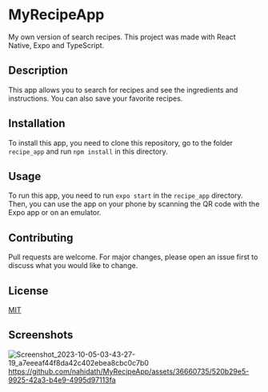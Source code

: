 # MyRecipeApp
My own version of search recipes. This project was made with React Native, Expo and TypeScript.

## Description
This app allows you to search for recipes and see the ingredients and instructions. You can also save your favorite recipes.

## Installation
To install this app, you need to clone this repository, go to the folder `recipe_app` and run `npm install` in this directory.

## Usage
To run this app, you need to run `expo start` in the `recipe_app` directory. Then, you can use the app on your phone by scanning the QR code with the Expo app or on an emulator.

## Contributing
Pull requests are welcome. For major changes, please open an issue first to discuss what you would like to change.

## License
[MIT](https://choosealicense.com/licenses/mit/)

## Screenshots

![Screenshot_2023-10-05-03-43-27-19_a7eeeaf44f8da42c402ebea8cbc0c7b0](https://github.com/nahidath/MyRecipeApp/assets/36660735/202959b9-34dd-45a7-b737-ad4f64b4a839)
https://github.com/nahidath/MyRecipeApp/assets/36660735/520b29e5-9925-42a3-b4e9-4995d97113fa

